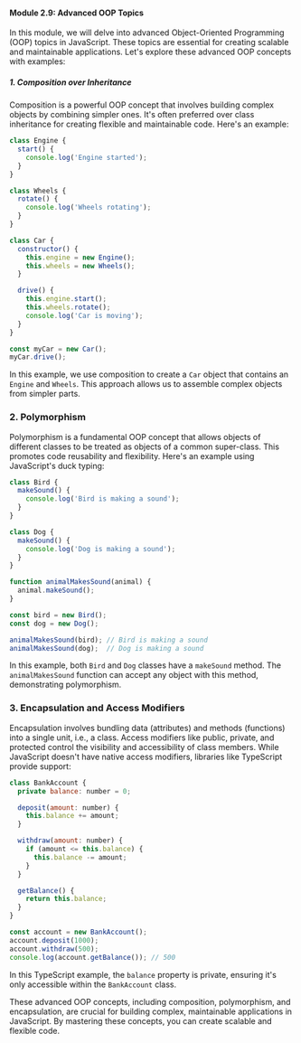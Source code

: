 #### Module 2.9: Advanced OOP Topics

In this module, we will delve into advanced Object-Oriented Programming (OOP) topics in JavaScript. These topics are essential for creating scalable and maintainable applications. Let's explore these advanced OOP concepts with examples:

##### 1. Composition over Inheritance

Composition is a powerful OOP concept that involves building complex objects by combining simpler ones. It's often preferred over class inheritance for creating flexible and maintainable code. Here's an example:

```javascript
class Engine {
  start() {
    console.log('Engine started');
  }
}

class Wheels {
  rotate() {
    console.log('Wheels rotating');
  }
}

class Car {
  constructor() {
    this.engine = new Engine();
    this.wheels = new Wheels();
  }

  drive() {
    this.engine.start();
    this.wheels.rotate();
    console.log('Car is moving');
  }
}

const myCar = new Car();
myCar.drive();
```

In this example, we use composition to create a `Car` object that contains an `Engine` and `Wheels`. This approach allows us to assemble complex objects from simpler parts.

### 2. Polymorphism

Polymorphism is a fundamental OOP concept that allows objects of different classes to be treated as objects of a common super-class. This promotes code reusability and flexibility. Here's an example using JavaScript's duck typing:

```javascript
class Bird {
  makeSound() {
    console.log('Bird is making a sound');
  }
}

class Dog {
  makeSound() {
    console.log('Dog is making a sound');
  }
}

function animalMakesSound(animal) {
  animal.makeSound();
}

const bird = new Bird();
const dog = new Dog();

animalMakesSound(bird); // Bird is making a sound
animalMakesSound(dog);  // Dog is making a sound
```

In this example, both `Bird` and `Dog` classes have a `makeSound` method. The `animalMakesSound` function can accept any object with this method, demonstrating polymorphism.

### 3. Encapsulation and Access Modifiers

Encapsulation involves bundling data (attributes) and methods (functions) into a single unit, i.e., a class. Access modifiers like public, private, and protected control the visibility and accessibility of class members. While JavaScript doesn't have native access modifiers, libraries like TypeScript provide support:

```javascript
class BankAccount {
  private balance: number = 0;

  deposit(amount: number) {
    this.balance += amount;
  }

  withdraw(amount: number) {
    if (amount <= this.balance) {
      this.balance -= amount;
    }
  }

  getBalance() {
    return this.balance;
  }
}

const account = new BankAccount();
account.deposit(1000);
account.withdraw(500);
console.log(account.getBalance()); // 500
```

In this TypeScript example, the `balance` property is private, ensuring it's only accessible within the `BankAccount` class.

These advanced OOP concepts, including composition, polymorphism, and encapsulation, are crucial for building complex, maintainable applications in JavaScript. By mastering these concepts, you can create scalable and flexible code.
